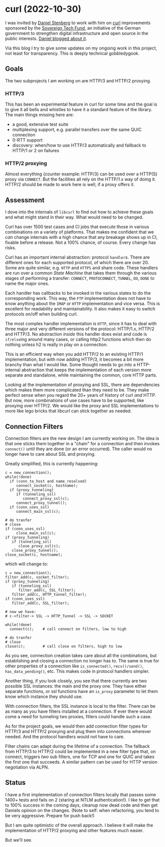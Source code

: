 # curl (2022-10-30)

I was invited by [Daniel Stenberg](https://daniel.haxx.se) to work with him on [curl](https://curl.se) improvements sponsored by the [Sovereign Tech Fund](https://sovereigntechfund.de), an initiative of the German government to strengthen digital infrastructure and open source in the public interests. [Daniel blogged about it](https://daniel.haxx.se/blog/2022/10/19/funded-curl-improvements/).

Via this blog I try to give some updates on my ongoing work in this project, not least for transparency. This is deeply technical gobbledygook.

## Goals

The two subprojects I am working on are HTTP/3 and HTTP/2 proxying. 

### HTTP/3

This has been an experimental feature in curl for some time and the goal is to give it all bells and whistles to have it a standard feature of the library. The main things missing here are:

* a good, extensive test suite
* multiplexing support, e.g. parallel transfers over the same QUIC connection
* 0-RTT support
* discovery: when/how to use HTTP/3 automatically and fallback to HTTP/1 or 2 on failures

### HTTP/2 proxying

Almost everything (counter example: HTTP/3) can be used over a HTTP(S) proxy via `CONNECT`. But the facilities all rely on the HTTP/1.x way of doing it. HTTP/2 should be made to work here is well, if a proxy offers it.

## Assessment

I dove into the internals of `libcurl` to find out how to achieve these goals and what might stand in their way. What would need to be changed. 

Curl has over 1500 test cases and CI jobs that execute those in various combinations on a variety of platforms. That makes me confident that we *can* change internals with a high chance that any breakage shows up in CI, fixable before a release. Not a 100% chance, of course. Every change has risks.

Curl has an important internal abstraction: protocol `handler`s. There are different ones for each supported protocol, of which there are over 20. Some are quite similar, e.g. `HTTP` and `HTTPS` and share code. These handlers are run over a common *State Machine* that takes them through the various stages of performing a transfer: `CONNECT`, `PROTOCONNECT`, `TUNNEL`, `DO`, `DONE` to name the major ones.

Each handler has callbacks to be invoked in the various states to do the corresponding work. This way, the `FTP` implementation does not have to know anything about the `IMAP` or `HTTP` implementation and vice versa. This is excellent for readability and maintainability. It also makes it easy to switch protocols on/off when building curl.

The most complex handler implementation is `HTTP`, since it has to deal with three major and very different versions of the protocol: HTTP/1.x, HTTP/2 and HTTP/3. No abstraction *inside* this handler does exist and code is `if/else`ing around many cases, or calling http2 functions which then do nothing unless h2 is really in play on a connection.

This is an efficient way when you add HTTP/2 to an existing HTTP/1 implementation, but with now adding HTTP/3, it becomes a bit more branchy than what I would like. Some thought needs to go into a HTTP-internal abstraction that keeps the implementation of each version more separate and standalone, while maintaining the common, core HTTP parts.

Looking at the implementation of proxying and SSL, there are dependencies which makes them more complicated
than they need to be. They make perfect sense when you regard the 20+ years of history of curl *and* HTTP. But now, more combinations of use cases have to be supported, like proxying over HTTP/2. We would like the proxy and SSL implementations to more like lego bricks that libcurl can stick together as needed.

## Connection Filters

Connection filters are the new design I am currently working on. The idea is that one sticks them together in a "chain" for a connection and then invokes `connect()` until they are done (or an error occurred). The caller would no longer have to care about SSL and proxying. 

Greatly simplified, this is currently happening:

```
c = new_connection();
while(!done)
  if (conn_to_host and name_resolved)
     connect_socket(c, hostname);
  if (proxy_tunneling)
     if (tunneling_ssl)
        connect_proxy_ssl(c);
     connect_proxy_tunnel();
  if (conn_uses_ssl)
     connect_main_ssl(c);
     
# do tranfer
# close
if (conn_uses_ssl)
     close_main_ssl(c);
if (proxy_tunneling)
   if (tunneling_ssl)
      close_proxy_ssl(c);
   close_proxy_tunnel();
close_socket(c, hostname);

```
which will change to:

```
c = new_connection();
filter_add(c, socket_filter);
if (proxy_tunneling)
   if (tunneling_ssl)
      filter_add(c, SSL_filter);
   filter_add(c, HTTP_tunnel_filter);
if (conn_uses_ssl)
   filter_add(c, SSL_filter);

# now we have:
# c->filter-> SSL -> HTTP_Tunnel -> SSL -> SOCKET

while(!done)
  connect(c);    # call connect on filters, low to high

# do tranfer
# close
close(c);        # call close on filters, high to low
```

As you see, connection creation takes care about all the combinations, but establishing and closing a connection no longer has to. The same is true for other properties of a connection like `is_connected()`, `recv()/send()`, `has_data_pending()`, etc. This makes code in protocol handlers simpler.

Another thing, if you look closely, you see that there currently are two possible SSL instances: the main and the proxy one. They have either separate functions, or ssl functions have an `is_proxy` parameter to let them know which instance they should use.

With connection filters, the SSL instance is local to the filter. There can be as many as you have filters installed at a connection. If ever there would come a need for tunneling two proxies, filters could handle such a case.

As for the project goals, we would then add connection filter types for HTTP/3 and HTTP/2 proxying and plug them into connections wherever needed. And the protocol handlers would not have to care. 

Filter chains can adapt during the lifetime of a connection. The fallback from HTTP/3 to HTTP/2 could be implemented in a new filter type that, on connect, triggers *two* sub filters, one for TCP and one for QUIC and takes the first one that succeeds. A similar pattern can be used for HTTP version negotiation via ALPN.

## Status

I have a first implementation of connection filters locally that passes some 1400+ tests and fails on 2 (staring at NTLM authentication!). I like to get that to 100% success in the coming days, cleanup now dead code and then get Daniels opinion on the changes. (Note to self: when refactoring, you tend to be very aggressive. Prepare for push back!)

But I am quite optimistic of the overall approach. I believe it will make the implementation of HTTP/2 proxying and other features much easier.

But we'll see.




